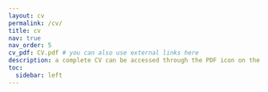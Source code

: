 ```yaml
---
layout: cv
permalink: /cv/
title: cv
nav: true
nav_order: 5
cv_pdf: CV.pdf # you can also use external links here
description: a complete CV can be accessed through the PDF icon on the right
toc:
  sidebar: left
---
```

